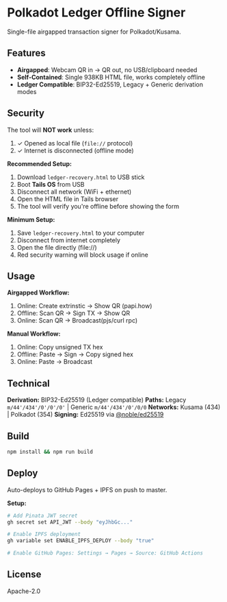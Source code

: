 # Polkadot Ledger Offline Signer

Single-file airgapped transaction signer for Polkadot/Kusama.

## Features

- **Airgapped**: Webcam QR in → QR out, no USB/clipboard needed
- **Self-Contained**: Single 938KB HTML file, works completely offline
- **Ledger Compatible**: BIP32-Ed25519, Legacy + Generic derivation modes

## Security

The tool will **NOT work** unless:
1. ✓ Opened as local file (`file://` protocol)
2. ✓ Internet is disconnected (offline mode)

**Recommended Setup:**
1. Download `ledger-recovery.html` to USB stick
2. Boot **Tails OS** from USB
3. Disconnect all network (WiFi + ethernet)
4. Open the HTML file in Tails browser
5. The tool will verify you're offline before showing the form

**Minimum Setup:**
1. Save `ledger-recovery.html` to your computer
2. Disconnect from internet completely
3. Open the file directly (file://)
4. Red security warning will block usage if online

## Usage

**Airgapped Workflow:**
1. Online: Create extrinstic → Show QR (papi.how)
2. Offline: Scan QR → Sign TX → Show QR
3. Online: Scan QR → Broadcast(pjs/curl rpc)

**Manual Workflow:**
1. Online: Copy unsigned TX hex
2. Offline: Paste → Sign → Copy signed hex
3. Online: Paste → Broadcast

## Technical

**Derivation:** BIP32-Ed25519 (Ledger compatible)
**Paths:** Legacy `m/44'/434'/0'/0'/0'` | Generic `m/44'/434'/0'/0/0`
**Networks:** Kusama (434) | Polkadot (354)
**Signing:** Ed25519 via [@noble/ed25519](https://github.com/paulmillr/noble-ed25519)

## Build

```bash
npm install && npm run build
```

## Deploy

Auto-deploys to GitHub Pages + IPFS on push to master.

**Setup:**
```bash
# Add Pinata JWT secret
gh secret set API_JWT --body "eyJhbGc..."

# Enable IPFS deployment
gh variable set ENABLE_IPFS_DEPLOY --body "true"

# Enable GitHub Pages: Settings → Pages → Source: GitHub Actions
```

## License

Apache-2.0
